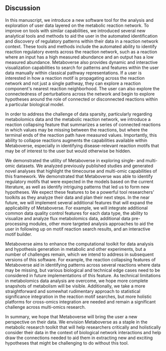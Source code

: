 ## Discussion

In this manuscript, we introduce a new software tool for the analysis and exploration of user data layered on the metabolic reaction network. To improve on tools with similar capabilities, we introduced several new analytical tools and methods to aid the user in the automated identification and discovery of regulatory patterns within their data in a reaction network context. These tools and methods include the automated ability to identify reaction regulatory events across the reaction network, such as a reaction where an input has a high measured abundance and an output has a low measured abundance. Metaboverse also provides dynamic and interactive visualization capabilities to search for patterns and features within the user data manually within classical pathway representations. If a user is interested in how a reaction motif is propagating across the reaction network and not just a single pathway, they can explore a reaction component's nearest reaction neighborhood. The user can also explore the connectedness of perturbations across the network and begin to explore hypotheses around the role of connected or disconnected reactions within a particular biological model.

In order to address the challenge of data sparsity, particularly regarding metabolomics data and the metabolic reaction network, we introduce a reaction collapsing feature that summarizes a series of connected reactions in which values may be missing between the reactions, but where the terminal ends of the reaction path have measured values. Importantly, this ability to collapse reactions augments the capabilities available within Metaboverse, especially in identifying disease-relevant reaction motifs that may be of interest to the user but would otherwise be hidden.  

We demonstrated the utility of Metaboverse in exploring single- and multi-omic datasets. We analyzed previously published studies and generated novel analyses that highlight the timecourse and multi-omic capabilities of this framework. We demonstrated that Metaboverse was able to identify regulatory motifs that were expected in the models based on the current literature, as well as identify intriguing patterns that led us to form new hypotheses. We expect these features to be a powerful tool researchers' toolkits as they analyze their data and plan their next steps. In the near future, we will implement several additional features that will expand the applicability of Metaboverse. For example, we will integrate additional common data quality control features for each data type, the ability to visualize and analyze flux metabolomics data, additional data pre-processing modules, other more targeted analysis approaches to aid the user in following up on motif reaction search results, and an interactive motif builder.

Metaboverse aims to enhance the computational toolkit for data analysis and hypothesis generation in metabolic and other experiments, but a number of challenges remain, which we intend to address in subsequent versions of this software. For example, the reaction collapsing features of Metaboverse aid in identifying patterns across several reactions where data may be missing, but various biological and technical edge cases need to be considered in future implementations of this feature. As technical limitations in metabolomics data analysis are overcome, we hope more complete snapshots of metabolism will be visible. Additionally, we take a more straightforward and somewhat rudimentary approach to statistical significance integration in the reaction motif searches, but more holistic platforms for cross-omics integration are needed and remain a significant challenge across multi-omics research.

In summary, we hope that Metaboverse will bring the user a new perspective on their data. We envision Metaboverse as a staple in the metabolic research toolkit that will help researchers critically and holistically consider their data in the context of biological network interactions and help draw the connections needed to aid them in extracting new and exciting hypotheses that might be challenging to do without this tool.
